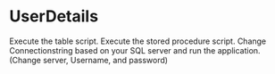 # UserDetails
Execute the table script.
Execute the stored procedure script.
Change Connectionstring based on your SQL server and run the application.(Change server, Username, and password)
